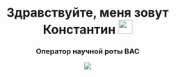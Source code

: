 <h1 align="center">Здравствуйте, меня зовут Константин</a> 
<img src="https://github.com/blackcater/blackcater/raw/main/images/Hi.gif" height="32"/></h1>
<h3 align="center">Оператор научной роты ВАС</h3>
<p align="center">
  <img src="https://readme-typing-svg.demolab.com/?lines=A+digital+twin+of+a+future+officer&font=Fira%20Code&center=true&width=380&height=50&duration=4000&pause=1000">
</p>
